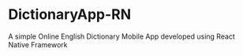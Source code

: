 # DictionaryApp-RN
A simple Online English Dictionary Mobile App developed using React Native Framework
